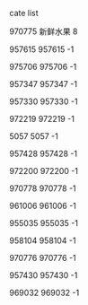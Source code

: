 cate list

970775 新鲜水果 8

957615 957615 -1

975706 975706 -1

957347 957347 -1

957330 957330 -1

972219 972219 -1

5057 5057 -1

957428 957428 -1

972200 972200 -1

970778 970778 -1

961006 961006 -1

955035 955035 -1

958104 958104 -1

970776 970776 -1

957430 957430 -1

969032 969032 -1

